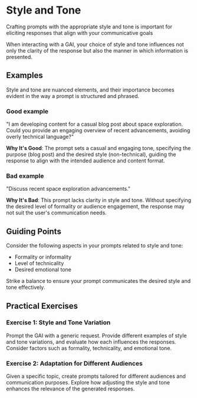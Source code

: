 # Style and Tone

Crafting prompts with the appropriate style and tone is important for eliciting responses that align with your communicative goals

When interacting with a GAI, your choice of style and tone influences not only the clarity of the response but also the manner in which information is presented.

## Examples

Style and tone are nuanced elements, and their importance becomes evident in the way a prompt is structured and phrased.

### Good example

"I am developing content for a casual blog post about space exploration. Could you provide an engaging overview of recent advancements, avoiding overly technical language?"

**Why It's Good**: The prompt sets a casual and engaging tone, specifying the purpose (blog post) and the desired style (non-technical), guiding the response to align with the intended audience and content format.

### Bad example

"Discuss recent space exploration advancements."

**Why It's Bad**: This prompt lacks clarity in style and tone. Without specifying the desired level of formality or audience engagement, the response may not suit the user's communication needs.

## Guiding Points

Consider the following aspects in your prompts related to style and tone:
- Formality or informality
- Level of technicality
- Desired emotional tone

Strike a balance to ensure your prompt communicates the desired style and tone effectively.

## Practical Exercises

### Exercise 1: Style and Tone Variation
Prompt the GAI with a generic request. Provide different examples of style and tone variations, and evaluate how each influences the responses. Consider factors such as formality, technicality, and emotional tone.

### Exercise 2: Adaptation for Different Audiences
Given a specific topic, create prompts tailored for different audiences and communication purposes. Explore how adjusting the style and tone enhances the relevance of the generated responses.
